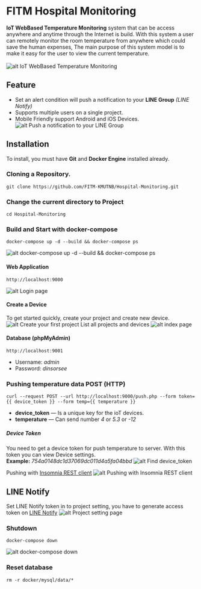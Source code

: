 # FITM Hospital Monitoring
**IoT WebBased Temperature Monitoring** system that can be access anywhere and anytime through the Internet is build. With this system a user can remotely monitor the room temperature from anywhere which could save the human expenses, The main purpose of this system model is to make it easy for the user to view the current temperature.</br></br>
![alt IoT WebBased Temperature Monitoring](https://raw.githubusercontent.com/FITM-KMUTNB/Hospital-Monitoring/readme/screenshot/mobile.jpg?sanitize=true&raw=true)

## Feature
- Set an alert condition will push a notification to your **LINE Group** *(LINE Notify)*
- Supports multiple users on a single project.
- Mobile Friendly support Android and iOS Devices.
![alt Push a notification to your LINE Group](https://raw.githubusercontent.com/FITM-KMUTNB/Hospital-Monitoring/readme/screenshot/line-notify.png?token=AEtRclAV4_jc_j91FZPNmH0DXLOmUpDdks5ca2J1wA%3D%3D)

## Installation
To install, you must have **Git** and **Docker Engine** installed already.

### Cloning a Repository.
```
git clone https://github.com/FITM-KMUTNB/Hospital-Monitoring.git
```

### Change the current directory to Project
```
cd Hospital-Monitoring
```

### Build and Start with docker-compose
```
docker-compose up -d --build && docker-compose ps
```
![alt docker-compose up -d --build && docker-compose ps](https://raw.githubusercontent.com/FITM-KMUTNB/Hospital-Monitoring/readme/screenshot/docker-compose-up.png?token=AEtRcsKREVrDVkVBII6-doeVQ2BjKGbbks5ca2D2wA%3D%3D)

#### Web Application
```
http://localhost:9000
```
![alt Login page](https://raw.githubusercontent.com/FITM-KMUTNB/Hospital-Monitoring/readme/screenshot/login.png?raw=true)

#### Create a Device
To get started quickly, create your project and create new device.
![alt Create your first project](https://raw.githubusercontent.com/FITM-KMUTNB/Hospital-Monitoring/readme/screenshot/project-first-create.png?token=AEtRcqknOz5ibukRZKfFo3szgdZTxLYMks5ca7p2wA%3D%3D)
List all projects and devices
![alt index page](https://raw.githubusercontent.com/FITM-KMUTNB/Hospital-Monitoring/readme/screenshot/index.png?token=AEtRcvO-i626gLOeMUnfEhtgcAV9GgYwks5ca48pwA%3D%3D)

#### Database (phpMyAdmin)
```
http://localhost:9001
```
- Username: *admin*
- Password: *dinsorsee*

### Pushing temperature data POST (HTTP)
```
curl --request POST --url http://localhost:9000/push.php --form token={{ device_token }} --form temp={{ temperature }}
```
- **device_token** — Is a unique key for the ioT devices.
- **temperature** — Can send number *4* or *5.3* or *-12*

##### Device Token
You need to get a device token for push temperature to server. With this token you can view Device settings.</br>
**Example:** *754a0148dc1d37069dc011d4a5fa04bbd*
![alt Find device_token](https://raw.githubusercontent.com/FITM-KMUTNB/Hospital-Monitoring/readme/screenshot/device-setting.png?token=AEtRchArIrDO8Tppn3oa5nlEQUYeiXgUks5ca6xwwA%3D%3D)

Pushing with [Insomnia REST client](https://insomnia.rest)
![alt Pushing with Insomnia REST client](https://raw.githubusercontent.com/FITM-KMUTNB/Hospital-Monitoring/readme/screenshot/push_data.png?token=AEtRcsbboJdJM-XJ3oZx9cefOK-jY9Riks5caoz0wA%3D%3D)

## LINE Notify
Set LINE Notify token in to project setting, you have to generate access token on [LINE Notify](https://notify-bot.line.me/th/)
![alt Project setting page](https://raw.githubusercontent.com/FITM-KMUTNB/Hospital-Monitoring/readme/screenshot/project-edit.png?token=AEtRcuuPSUKvJI0NrMFaowQrPVuCiFd3ks5ca7SRwA%3D%3D)

### Shutdown
```
docker-compose down
```
![alt docker-compose down](https://raw.githubusercontent.com/FITM-KMUTNB/Hospital-Monitoring/readme/screenshot/docker-compose-down.png?token=AEtRch6uIQoMwEWsCcZf32K3USV96ohCks5ca2DswA%3D%3D)

### Reset database
```
rm -r docker/mysql/data/*
```
